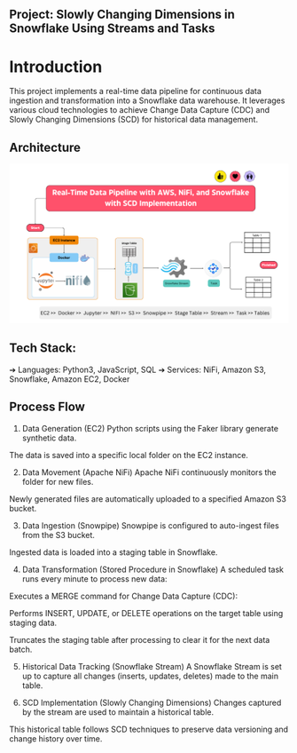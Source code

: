 ## Project: Slowly Changing Dimensions in Snowflake Using Streams and Tasks
# Introduction
This project implements a real-time data pipeline for continuous data ingestion and transformation into a Snowflake data warehouse. It leverages various cloud technologies to achieve Change Data Capture (CDC) and Slowly Changing Dimensions (SCD) for historical data management.

## Architecture

![AWS NiFi Architecture](https://github.com/Muneeb-hassan96/Real-Time-Data-Pipeline-with-AWS-NiFi-and-Snowflake-main/raw/main/aws-NIFI.PNG)

## Tech Stack:
➔ Languages: Python3, JavaScript, SQL
➔ Services: NiFi, Amazon S3, Snowflake, Amazon EC2, Docker

## Process Flow
1. Data Generation (EC2)
Python scripts using the Faker library generate synthetic data.

The data is saved into a specific local folder on the EC2 instance.

2. Data Movement (Apache NiFi)
Apache NiFi continuously monitors the folder for new files.

Newly generated files are automatically uploaded to a specified Amazon S3 bucket.

3. Data Ingestion (Snowpipe)
Snowpipe is configured to auto-ingest files from the S3 bucket.

Ingested data is loaded into a staging table in Snowflake.

4. Data Transformation (Stored Procedure in Snowflake)
A scheduled task runs every minute to process new data:

Executes a MERGE command for Change Data Capture (CDC):

Performs INSERT, UPDATE, or DELETE operations on the target table using staging data.

Truncates the staging table after processing to clear it for the next data batch.

5. Historical Data Tracking (Snowflake Stream)
A Snowflake Stream is set up to capture all changes (inserts, updates, deletes) made to the main table.

6. SCD Implementation (Slowly Changing Dimensions)
Changes captured by the stream are used to maintain a historical table.

This historical table follows SCD techniques to preserve data versioning and change history over time.
